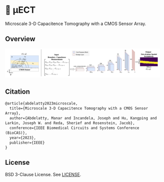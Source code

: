 # 🧪 <span>&#181;</span>ECT

Microscale 3-D Capacitence Tomography with a CMOS Sensor Array. 

## Overview
![Screenshot](docs/model_arch.png)


## Citation

```
@article{abdelatty2023microscale,
  title={Microscale 3-D Capacitence Tomography with a CMOS Sensor Array},
  author={Abdelatty, Manar and Incandela, Joseph and Hu, Kangping and Larkin, Joseph W. and Reda, Sherief and Rosenstein, Jacob},
  conference={IEEE Biomedical Circuits and Systems Conference (BioCAS)},
  year={2023},
  publisher={IEEE}
}
```

## License 
BSD 3-Clause License. See [LICENSE](LICENSE). 
